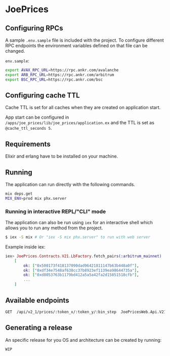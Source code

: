 # JoePrices

## Configuring RPCs

A sample `.env.sample` file is included with the project. To configure different RPC endpoints the environment variables defined on that file can be changed.

`env.sample`:
```bash
export AVAX_RPC_URL=https://rpc.ankr.com/avalanche
export ARB_RPC_URL=https://rpc.ankr.com/arbitrum
export BSC_RPC_URL=https://rpc.ankr.com/bsc
```

## Configuring cache TTL

Cache TTL is set for all caches when they are created on application start. 

App start can be configured in `/apps/joe_prices/lib/joe_prices/application.ex` and the TTL is set as `@cache_ttl_seconds 5`.

## Requirements

Elixir and erlang have to be installed on your machine.

## Running

The application can run directly with the following commands.

``` bash
mix deps.get
MIX_ENV=prod mix phx.server
```

### Running in interactive REPL/"CLI" mode

The application can also be run using `iex` for an interactive shell which allows you to run any method from the project.

```bash
$ iex -S mix # Or "iex -S mix phx.server" to run with web server
```

Example inside iex:
```elixir
iex> JoePrices.Contracts.V21.LbFactory.fetch_pairs(:arbitrum_mainnet)
    [
        ok: ["0x500173f418137090dad96421811147b63b448a0f"],
        ok: ["0xdf34e7548af638cc37b8923ef1139ea98644735a"],
        ok: ["0xd8053763b1179bd412a5a5a42fa2d15851518cfb"],
        ...
    ]
```

## Available endpoints

``` bash
GET  /api/v2_1/prices/:token_x/:token_y/:bin_step  JoePricesWeb.Api.V21.PriceController :index
```

## Generating a release

An specific release for you OS and architecture can be created by running:

```
WIP
```
